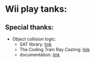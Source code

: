 # Wii play tanks:


## Special thanks:
- Object collision logic: 
    - SAT library: [link](https://github.com/jriecken/sat-js)
    - The Coding Train Ray Casting: [link](https://thecodingtrain.com/CodingChallenges/145-2d-ray-casting.html)
    - documentation: [link](https://gamedevelopment.tutsplus.com/tutorials/collision-detection-using-the-separating-axis-theorem--gamedev-169)

